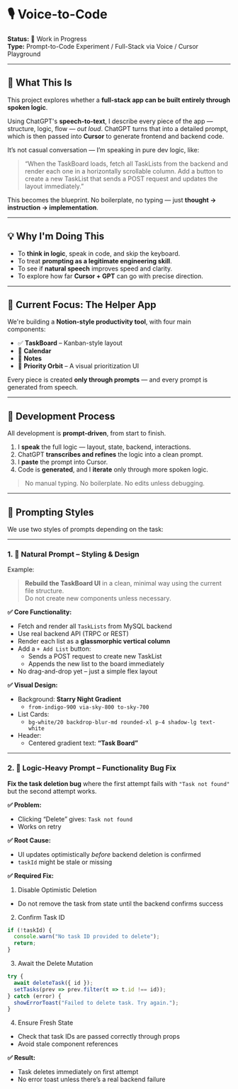 # 🎙️ Voice-to-Code

**Status:** 🚧 Work in Progress  
**Type:** Prompt-to-Code Experiment / Full-Stack via Voice / Cursor Playground  

---

## 🧠 What This Is

This project explores whether a **full-stack app can be built entirely through spoken logic**.

Using ChatGPT's **speech-to-text**, I describe every piece of the app — structure, logic, flow — *out loud*. ChatGPT turns that into a detailed prompt, which is then passed into **Cursor** to generate frontend and backend code.

It’s not casual conversation — I’m speaking in pure dev logic, like:

> “When the TaskBoard loads, fetch all TaskLists from the backend and render each one in a horizontally scrollable column. Add a button to create a new TaskList that sends a POST request and updates the layout immediately.”

This becomes the blueprint. No boilerplate, no typing — just **thought → instruction → implementation**.

---

## 💡 Why I'm Doing This

- To **think in logic**, speak in code, and skip the keyboard.
- To treat **prompting as a legitimate engineering skill**.
- To see if **natural speech** improves speed and clarity.
- To explore how far **Cursor + GPT** can go with precise direction.

---

## 📌 Current Focus: The Helper App

We're building a **Notion-style productivity tool**, with four main components:

- ✅ **TaskBoard** – Kanban-style layout  
- 📅 **Calendar**  
- 📝 **Notes**  
- 🧲 **Priority Orbit** – A visual prioritization UI  

Every piece is created **only through prompts** — and every prompt is generated from speech.

---

## 🔁 Development Process

All development is **prompt-driven**, from start to finish.

1. I **speak** the full logic — layout, state, backend, interactions.
2. ChatGPT **transcribes and refines** the logic into a clean prompt.
3. I **paste** the prompt into Cursor.
4. Code is **generated**, and I **iterate** only through more spoken logic.

> No manual typing. No boilerplate. No edits unless debugging.

---

## 🧪 Prompting Styles

We use two styles of prompts depending on the task:

---

### 1. 🎨 Natural Prompt – Styling & Design

Example:

> **Rebuild the TaskBoard UI** in a clean, minimal way using the current file structure.  
> Do not create new components unless necessary.

**✅ Core Functionality:**
- Fetch and render all `TaskLists` from MySQL backend
- Use real backend API (TRPC or REST)
- Render each list as a **glassmorphic vertical column**
- Add a `+ Add List` button:
  - Sends a POST request to create new TaskList
  - Appends the new list to the board immediately
- No drag-and-drop yet – just a simple flex layout

**✅ Visual Design:**
- Background: **Starry Night Gradient**
  - `from-indigo-900 via-sky-800 to-sky-700`
- List Cards:
  - `bg-white/20 backdrop-blur-md rounded-xl p-4 shadow-lg text-white`
- Header:
  - Centered gradient text: **“Task Board”**

---

### 2. 🧠 Logic-Heavy Prompt – Functionality Bug Fix

**Fix the task deletion bug** where the first attempt fails with `"Task not found"` but the second attempt works.

**✅ Problem:**
- Clicking “Delete” gives: `Task not found`
- Works on retry

**✅ Root Cause:**
- UI updates optimistically *before* backend deletion is confirmed
- `taskId` might be stale or missing

**✅ Required Fix:**

1. Disable Optimistic Deletion
- Do not remove the task from state until the backend confirms success

2. Confirm Task ID
```ts
if (!taskId) {
  console.warn("No task ID provided to delete");
  return;
}
```

3. Await the Delete Mutation
```ts
try {
  await deleteTask({ id });
  setTasks(prev => prev.filter(t => t.id !== id));
} catch (error) {
  showErrorToast("Failed to delete task. Try again.");
}
```

4. Ensure Fresh State
- Check that task IDs are passed correctly through props
- Avoid stale component references
  
**✅ Result:**
- Task deletes immediately on first attempt
- No error toast unless there’s a real backend failure


